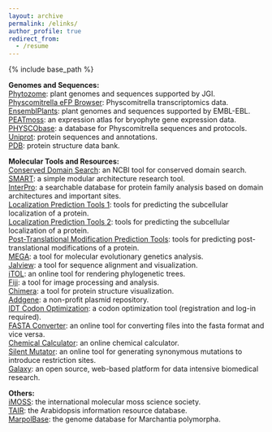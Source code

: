 ```yaml
---
layout: archive
permalink: /elinks/
author_profile: true
redirect_from:
  - /resume
---
```


{% include base_path %}

<b>Genomes and Sequences:</b> <br>
<a href="https://phytozome-next.jgi.doe.gov/">Phytozome</a>: plant genomes and sequences supported by JGI. <br>
<a href="https://bar.utoronto.ca/efp_physcomitrella/cgi-bin/efpWeb.cgi">Physcomitrella eFP Browser</a>: Physcomitrella transcriptomics data. <br>
<a href="http://plants.ensembl.org/index.html">EnsemblPlants</a>: plant genomes and sequences supported by EMBL-EBL. <br>
<a href="https://peatmoss.plantcode.cup.uni-freiburg.de/ppatens_db/pp_search_input.php">PEATmoss</a>: an expression atlas for bryophyte gene expression data. <br>
<a href="https://moss.nibb.ac.jp/">PHYSCObase</a>: a database for Physcomitrella sequences and protocols. <br>
<a href="https://www.uniprot.org/">Uniprot</a>: protein sequences and annotations. <br>
<a href="https://www.rcsb.org/">PDB</a>: protein structure data bank.

<b>Molecular Tools and Resources:</b> <br>
<a href="https://www.ncbi.nlm.nih.gov/Structure/cdd/wrpsb.cgi">Conserved Domain Search</a>: an NCBI tool for conserved domain search. <br>
<a href="http://smart.embl-heidelberg.de/">SMART</a>: a simple modular architecture research tool. <br>
<a href="https://www.ebi.ac.uk/interpro/">InterPro</a>: a searchable database for protein family analysis based on domain architectures and important sites. <br>
<a href="https://bioinformatics.ysu.edu/tools/subcell.html">Localization Prediction Tools 1</a>: tools for predicting the subcellular localization of a protein. <br>
<a href="https://www.geneinfinity.org/sp/sp_proteinloc.html">Localization Prediction Tools 2</a>: tools for predicting the subcellular localization of a protein. <br>
<a href="https://www.geneinfinity.org/sp/sp_proteinptmodifs.html">Post-Translational Modification Prediction Tools</a>: tools for predicting post-translational modifications of a protein. <br>
<a href="https://www.megasoftware.net/">MEGA</a>: a tool for molecular evolutionary genetics analysis. <br>
<a href="https://www.jalview.org/">Jalview</a>: a tool for sequence alignment and visualization. <br>
<a href="https://itol.embl.de/">iTOL</a>: an online tool for rendering phylogenetic trees. <br>
<a href="https://imagej.net/software/fiji/">Fiji</a>: a tool for image processing and analysis. <br>
<a href="https://www.cgl.ucsf.edu/chimera/">Chimera</a>: a tool for protein structure visualization. <br>
<a href="https://www.addgene.org/">Addgene</a>: a non-profit plasmid repository. <br>
<a href="https://sg.idtdna.com/pages/tools/codon-optimization-tool">IDT Codon Optimization</a>: a codon optimization tool (registration and log-in required). <br>
<a href="https://www.hiv.lanl.gov/content/sequence/FORMAT_CONVERSION/form.html">FASTA Converter</a>: an online tool for converting files into the fasta format and vice versa. <br>
<a href="https://molbiotools.com/chemicalcalculator.php">Chemical Calculator</a>: an online chemical calculator. <br>
<a href="https://molbiotools.com/silentmutator.php">Silent Mutator</a>: an online tool for generating synonymous mutations to introduce restriction sites. <br>
<a href="https://usegalaxy.org/">Galaxy</a>: an open source, web-based platform for data intensive biomedical research. <br>

<b>Others:</b> <br>
<a href="http://imoss.org/index.php">iMOSS</a>: the international molecular moss science society. <br>
<a href="https://www.arabidopsis.org/">TAIR</a>: the Arabidopsis information resource database. <br>
<a href="https://marchantia.info/">MarpolBase</a>: the genome database for Marchantia polymorpha. <br>
